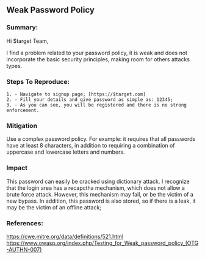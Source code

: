 ## Weak Password Policy

### Summary:

Hi $target Team,

I find a problem related to your password policy, it is weak and does not incorporate the basic security principles, making room for others attacks types.

### Steps To Reproduce:

    1. - Navigate to signup page; [https://$target.com]
    2. - Fill your details and give password as simple as: 12345;
    3. - As you can see, you will be registered and there is no strong enforcement.

### Mitigation

Use a complex password policy. For example: it requires that all passwords have at least 8 characters, in addition to requiring a combination of uppercase and lowercase letters and numbers.

### Impact

This password can easily be cracked using dictionary attack. I recognize that the login area has a recapctha mechanism, which does not allow a brute force attack. However, this mechanism may fail, or be the victim of a new bypass. In addition, this password is also stored, so if there is a leak, it may be the victim of an offline attack;

### References:

https://cwe.mitre.org/data/definitions/521.html
https://www.owasp.org/index.php/Testing_for_Weak_password_policy_(OTG-AUTHN-007)